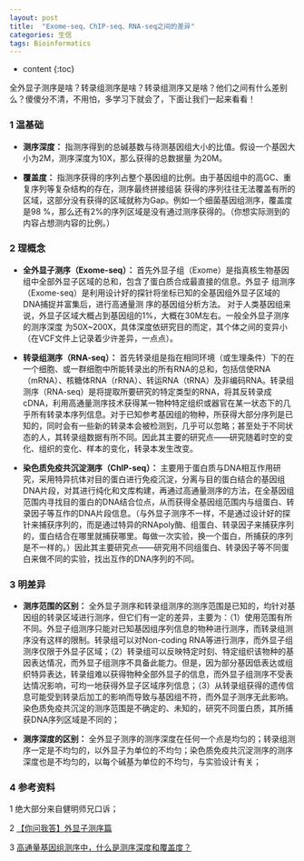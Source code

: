 ```yaml
---
layout: post
title:  "Exome-seq、ChIP-seq、RNA-seq之间的差异"
categories: 生信 
tags: Bioinformatics
---
```


* content
{:toc}

全外显子测序是啥？转录组测序是啥？转录组测序又是啥？他们之间有什么差别么？傻傻分不清，不用怕，多学习下就会了，下面让我们一起来看看！






### 1 温基础

- **测序深度：**
指测序得到的总碱基数与待测基因组大小的比值。假设一个基因大小为2M，测序深度为10X，那么获得的总数据量
为20M。

- **覆盖度：**
指测序获得的序列占整个基因组的比例。由于基因组中的高GC、重复序列等复杂结构的存在，测序最终拼接组装
获得的序列往往无法覆盖有所的区域，这部分没有获得的区域就称为Gap。例如一个细菌基因组测序，覆盖度是98
%，那么还有2%的序列区域是没有通过测序获得的。（你想实际测到的内容占想测内容的比例。）

### 2 理概念
- **全外显子测序（Exome-seq）：**
首先外显子组（Exome）是指真核生物基因组中全部外显子区域的总和，包含了蛋白质合成最直接的信息。外显子
组测序（Exome-seq）是利用设计好的探针将坐标已知的全基因组外显子区域的DNA捕捉并富集后，进行高通量测
序的基因组分析方法。
对于人类基因组来说，外显子区域大概占到基因组的1%，大概在30M左右。一般全外显子测序的测序深度
为50X~200X，具体深度依研究目的而定，其个体之间的变异小（在VCF文件上记录着少许差异，一点点）。

- **转录组测序（RNA-seq）：**
首先转录组是指在相同环境（或生理条件）下的在一个细胞、或一群细胞中所能转录出的所有RNA的总和，包括信使RNA（mRNA）、核糖体RNA（rRNA）、转运RNA（tRNA）及非编码RNA。转录组测序（RNA-seq）是将提取所要研究的特定类型的RNA，将其反转录成cDNA，利用高通量测序技术获得某一物种特定组织或器官在某一状态下的几乎所有转录本序列信息。对于已知参考基因组的物种，所获得大部分序列是已知的，同时会有一些新的转录本会被检测到，几乎可以忽略；甚至处于不同状态的人，其转录组数据有所不同。因此其主要的研究点——研究随着时空的变化、组织的变化、样本的变化，转录本发生改变。

- **染色质免疫共沉淀测序（ChIP-seq）：**
主要用于蛋白质与DNA相互作用研究，采用特异抗体对目的蛋白进行免疫沉淀，分离与目的蛋白结合的基因组DNA片段，对其进行纯化和文库构建，再通过高通量测序的方法，在全基因组范围内寻找目的蛋白的DNA结合位点，从而获得全基因组范围内与组蛋白、转录因子等互作的DNA片段信息。（与外显子测序不一样，不是通过设计好的探针来捕获序列的，而是通过特异的RNApoly酶、组蛋白、转录因子来捕获序列的，蛋白结合在哪里就捕获哪里。每做一次实验，换一个蛋白，所捕获的序列是不一样的。）因此其主要研究点——研究用不同组蛋白、转录因子等不同蛋白来做不同的实验，找出互作的DNA序列的不同。

### 3 明差异
- **测序范围的区别：**
全外显子测序和转录组测序的测序范围是已知的，均针对基因组的转录区域进行测序，但它们有一定的差异，主要为：（1）使用范围有所不同。外显子组测序只能对已知基因组序列信息的物种进行测序，而转录组测序没有这样的限制。转录组可以对Non-coding RNA等进行测序，而外显子组测序仅限于外显子区域；（2）转录组可以反映特定时刻、特定组织该物种的基因表达情况，而外显子组测序不具备此能力。但是，因为部分基因低表达或组织特异表达，转录组难以获得物种全部外显子的信息，而外显子组测序不受表达情况影响，可均一地获得外显子区域序列信息；（3）从转录组获得的遗传信息可能受到转录后加工的影响而导致与基因组不符，而外显子测序无此影响。
染色质免疫共沉淀的测序范围是不确定的、未知的，研究不同蛋白质，其所捕获DNA序列区域是不同的；

- **测序深度的区别：**
全外显子测序的测序深度在任何一个点是均匀的；转录组测序一定是不均匀的，以外显子为单位的不均匀；染色质免疫共沉淀测序的测序深度也是不均匀的，以每个碱基为单位的不均匀，与实验设计有关；

### 4 参考资料
1 绝大部分来自健明师兄口诉；

2 [【你问我答】外显子测序篇](http://mp.weixin.qq.com/s?__biz=MzA5NjA0ODgxNQ==&mid=2652647044&idx=1&sn=4da112147545b556d81b05f61711eb91&scene=1&srcid=0628EH9SshJfS7HEi2R0FQlo&from=singlemessage&isappinstalled=0#wechat_redirect)

3 [高通量基因组测序中，什么是测序深度和覆盖度？](http://blog.sina.com.cn/s/blog_80d2d9fd0100x4la.html)